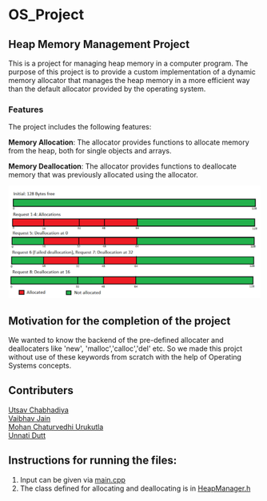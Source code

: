 # OS_Project

## Heap Memory Management Project
This is a project for managing heap memory in a computer program. The purpose of this project is to provide a custom implementation of a dynamic memory allocator that manages the heap memory in a more efficient way than the default allocator provided by the operating system.

### Features
The project includes the following features:

**Memory Allocation**: The allocator provides functions to allocate memory from the heap, both for single objects and arrays.

**Memory Deallocation**: The allocator provides functions to deallocate memory that was previously allocated using the allocator.

![Diagram](https://github.com/utsavchab/OS_Project/blob/main/GFG-21.png)

## Motivation for the completion of the project
We wanted to know the backend of the pre-defined allocater and deallocaters like 'new', 'malloc','calloc','del' etc. So we made this projct without use of these keywords from scratch with the help of Operating Systems concepts.


## Contributers
[Utsav Chabhadiya](https://github.com/utsavchab)  
[Vaibhav Jain](https://github.com/VaibhavJain05)  
[Mohan Chaturvedhi Urukutla](https://github.com/MohanChaturvedhi)  
[Unnati Dutt](https://github.com/18unnatidutt)  

## Instructions for running the files:
1. Input can be given via [main.cpp](https://github.com/utsavchab/OS_Project/blob/main/main.cpp)
2. The class defined for allocating and deallocating is in [HeapManager.h](https://github.com/utsavchab/OS_Project/blob/main/HeapManager.h)

